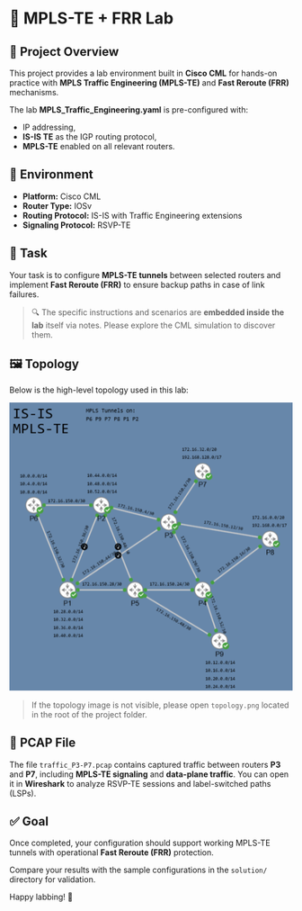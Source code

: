 # 📡 MPLS-TE + FRR Lab

## 📘 Project Overview

This project provides a lab environment built in **Cisco CML** for hands-on practice with **MPLS Traffic Engineering (MPLS-TE)** and **Fast Reroute (FRR)** mechanisms.

The lab **MPLS_Traffic_Engineering.yaml** is pre-configured with:

- IP addressing,
- **IS-IS TE** as the IGP routing protocol,
- **MPLS-TE** enabled on all relevant routers.

## 🧪 Environment

- **Platform:** Cisco CML
- **Router Type:** IOSv 
- **Routing Protocol:** IS-IS with Traffic Engineering extensions
- **Signaling Protocol:** RSVP-TE

## 🎯 Task

Your task is to configure **MPLS-TE tunnels** between selected routers and implement **Fast Reroute (FRR)** to ensure backup paths in case of link failures.

> 🔍 The specific instructions and scenarios are **embedded inside the lab** itself via notes. Please explore the CML simulation to discover them.

## 🖼️ Topology

Below is the high-level topology used in this lab:

![MPLS-TE Lab Topology](topology.png)

> If the topology image is not visible, please open `topology.png` located in the root of the project folder.

## 🧵 PCAP File

The file `traffic_P3-P7.pcap` contains captured traffic between routers **P3** and **P7**, including **MPLS-TE signaling** and **data-plane traffic**. You can open it in **Wireshark** to analyze RSVP-TE sessions and label-switched paths (LSPs).

## ✅ Goal

Once completed, your configuration should support working MPLS-TE tunnels with operational **Fast Reroute (FRR)** protection.

Compare your results with the sample configurations in the `solution/` directory for validation.

Happy labbing! 🚀
